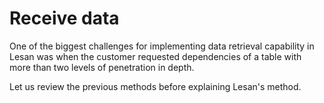# Receive data
One of the biggest challenges for implementing data retrieval capability in Lesan was when the customer requested dependencies of a table with more than two levels of penetration in depth.

Let us review the previous methods before explaining Lesan's method.
